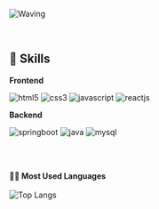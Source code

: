 ![Waving](https://capsule-render.vercel.app/api?type=cylinder&height=150&text=Welcome%20to%20SOMIN's%20Github&fontAlign=50&fontAlignY=50&color=2BAE66&fontColor=FCF6F5&fontSize=50&animation=twinkling
)

<br/>

## 🦾 Skills

**Frontend**

![html5](https://img.shields.io/badge/html5-E34F26.svg?&style=for-the-badge&logo=html5&logoColor=white)
![css3](https://img.shields.io/badge/css3-1572B6.svg?&style=for-the-badge&logo=css3&logoColor=white)
![javascript](https://img.shields.io/badge/javascript-F7DF1E.svg?&style=for-the-badge&logo=javascript&logoColor=white)
![reactjs](https://img.shields.io/badge/react.js-61DAFB.svg?&style=for-the-badge&logo=React&logoColor=white)

**Backend**

![springboot](https://img.shields.io/badge/springboot-6DB33F.svg?&style=for-the-badge&logo=springboot&logoColor=white)
![java](https://img.shields.io/badge/java-007396.svg?&style=for-the-badge&logo=java&logoColor=white)
![mysql](https://img.shields.io/badge/mysql-4479A1.svg?&style=for-the-badge&logo=mysql&logoColor=white)


<br/><br/>

**👩‍💻 Most Used Languages**
<br/><br/>
![Top Langs](https://github-readme-stats.vercel.app/api/top-langs/?username=purin48&layout=compact)
